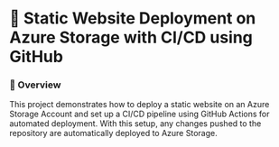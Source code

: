 <h1>🚀 Static Website Deployment on Azure Storage with CI/CD using GitHub</h1>

<h3>📌 Overview</h3>

<p>This project demonstrates how to deploy a static website on an Azure Storage Account and set up a CI/CD pipeline using GitHub Actions for automated deployment. With this setup, any changes pushed to the repository are automatically deployed to Azure Storage.</p>